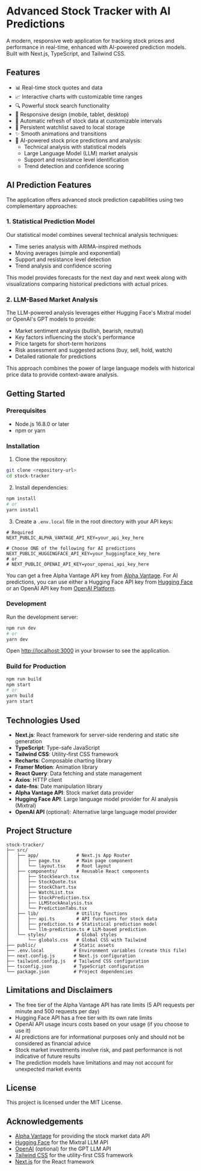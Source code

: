 # Advanced Stock Tracker with AI Predictions

A modern, responsive web application for tracking stock prices and performance in real-time, enhanced with AI-powered prediction models. Built with Next.js, TypeScript, and Tailwind CSS.

## Features

- 📊 Real-time stock quotes and data
- 📈 Interactive charts with customizable time ranges
- 🔍 Powerful stock search functionality
- 📱 Responsive design (mobile, tablet, desktop)
- 🔄 Automatic refresh of stock data at customizable intervals
- 💾 Persistent watchlist saved to local storage
- ✨ Smooth animations and transitions
- 🤖 AI-powered stock price predictions and analysis:
  - Technical analysis with statistical models
  - Large Language Model (LLM) market analysis
  - Support and resistance level identification
  - Trend detection and confidence scoring

## AI Prediction Features

The application offers advanced stock prediction capabilities using two complementary approaches:

### 1. Statistical Prediction Model

Our statistical model combines several technical analysis techniques:
- Time series analysis with ARIMA-inspired methods
- Moving averages (simple and exponential)
- Support and resistance level detection
- Trend analysis and confidence scoring

This model provides forecasts for the next day and next week along with visualizations comparing historical predictions with actual prices.

### 2. LLM-Based Market Analysis

The LLM-powered analysis leverages either Hugging Face's Mixtral model or OpenAI's GPT models to provide:
- Market sentiment analysis (bullish, bearish, neutral)
- Key factors influencing the stock's performance
- Price targets for short-term horizons
- Risk assessment and suggested actions (buy, sell, hold, watch)
- Detailed rationale for predictions

This approach combines the power of large language models with historical price data to provide context-aware analysis.

## Getting Started

### Prerequisites

- Node.js 16.8.0 or later
- npm or yarn

### Installation

1. Clone the repository:
```bash
git clone <repository-url>
cd stock-tracker
```

2. Install dependencies:
```bash
npm install
# or
yarn install
```

3. Create a `.env.local` file in the root directory with your API keys:
```
# Required
NEXT_PUBLIC_ALPHA_VANTAGE_API_KEY=your_api_key_here

# Choose ONE of the following for AI predictions
NEXT_PUBLIC_HUGGINGFACE_API_KEY=your_huggingface_key_here
# or
# NEXT_PUBLIC_OPENAI_API_KEY=your_openai_api_key_here
```

You can get a free Alpha Vantage API key from [Alpha Vantage](https://www.alphavantage.co/support/#api-key). For AI predictions, you can use either a Hugging Face API key from [Hugging Face](https://huggingface.co/settings/tokens) or an OpenAI API key from [OpenAI Platform](https://platform.openai.com/signup).

### Development

Run the development server:
```bash
npm run dev
# or
yarn dev
```

Open [http://localhost:3000](http://localhost:3000) in your browser to see the application.

### Build for Production

```bash
npm run build
npm start
# or
yarn build
yarn start
```

## Technologies Used

- **Next.js**: React framework for server-side rendering and static site generation
- **TypeScript**: Type-safe JavaScript
- **Tailwind CSS**: Utility-first CSS framework
- **Recharts**: Composable charting library
- **Framer Motion**: Animation library
- **React Query**: Data fetching and state management
- **Axios**: HTTP client
- **date-fns**: Date manipulation library
- **Alpha Vantage API**: Stock market data provider
- **Hugging Face API**: Large language model provider for AI analysis (Mixtral)
- **OpenAI API** (optional): Alternative large language model provider

## Project Structure

```
stock-tracker/
├── src/
│   ├── app/              # Next.js App Router
│   │   ├── page.tsx      # Main page component
│   │   └── layout.tsx    # Root layout
│   ├── components/       # Reusable React components
│   │   ├── StockSearch.tsx
│   │   ├── StockQuote.tsx
│   │   ├── StockChart.tsx
│   │   ├── WatchList.tsx
│   │   ├── StockPrediction.tsx
│   │   ├── LLMStockAnalysis.tsx
│   │   └── PredictionTabs.tsx
│   ├── lib/              # Utility functions
│   │   ├── api.ts        # API functions for stock data
│   │   ├── prediction.ts # Statistical prediction model
│   │   └── llm-prediction.ts # LLM-based prediction
│   └── styles/           # Global styles
│       └── globals.css   # Global CSS with Tailwind
├── public/              # Static assets
├── .env.local           # Environment variables (create this file)
├── next.config.js       # Next.js configuration
├── tailwind.config.js   # Tailwind CSS configuration
├── tsconfig.json        # TypeScript configuration
└── package.json         # Project dependencies
```

## Limitations and Disclaimers

- The free tier of the Alpha Vantage API has rate limits (5 API requests per minute and 500 requests per day)
- Hugging Face API has a free tier with its own rate limits
- OpenAI API usage incurs costs based on your usage (if you choose to use it)
- AI predictions are for informational purposes only and should not be considered as financial advice
- Stock market investments involve risk, and past performance is not indicative of future results
- The prediction models have limitations and may not account for unexpected market events

## License

This project is licensed under the MIT License.

## Acknowledgements

- [Alpha Vantage](https://www.alphavantage.co/) for providing the stock market data API
- [Hugging Face](https://huggingface.co/) for the Mixtral LLM API
- [OpenAI](https://openai.com/) (optional) for the GPT LLM API
- [Tailwind CSS](https://tailwindcss.com/) for the utility-first CSS framework
- [Next.js](https://nextjs.org/) for the React framework 